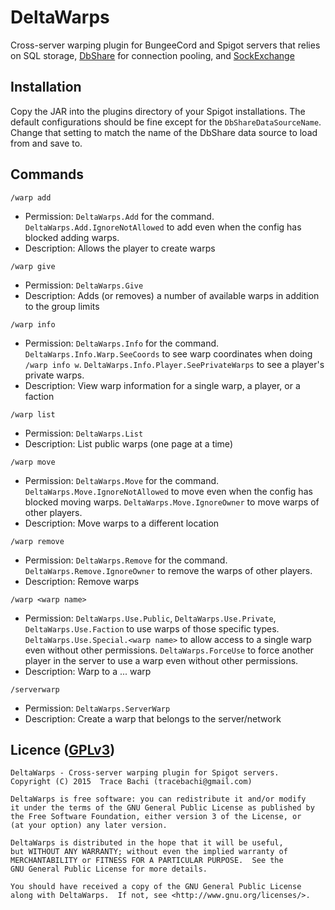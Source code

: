 # DeltaWarps
Cross-server warping plugin for BungeeCord and Spigot servers that relies on SQL storage, [DbShare](https://github.com/geeitszee/DbShare)
for connection pooling, and [SockExchange](https://github.com/geeitszee/SockExchange)

## Installation
Copy the JAR into the plugins directory of your Spigot installations. The default configurations 
should be fine except for the `DbShareDataSourceName`. Change that setting to match the name of 
the DbShare data source to load from and save to.

## Commands
`/warp add`
- Permission: `DeltaWarps.Add` for the command. `DeltaWarps.Add.IgnoreNotAllowed` to add even
when the config has blocked adding warps.
- Description: Allows the player to create warps

`/warp give`
- Permission: `DeltaWarps.Give`
- Description: Adds (or removes) a number of available warps in addition to the group limits

`/warp info`
- Permission: `DeltaWarps.Info` for the command. `DeltaWarps.Info.Warp.SeeCoords` to see warp
coordinates when doing `/warp info w`. `DeltaWarps.Info.Player.SeePrivateWarps` to see a player's
private warps.
- Description: View warp information for a single warp, a player, or a faction

`/warp list`
- Permission: `DeltaWarps.List`
- Description: List public warps (one page at a time)

`/warp move`
- Permission: `DeltaWarps.Move` for the command. `DeltaWarps.Move.IgnoreNotAllowed` to move even
when the config has blocked moving warps. `DeltaWarps.Move.IgnoreOwner` to move warps of other players.
- Description: Move warps to a different location 

`/warp remove`
- Permission: `DeltaWarps.Remove` for the command. `DeltaWarps.Remove.IgnoreOwner` to remove the warps
of other players.
- Description: Remove warps

`/warp <warp name>`
- Permission: `DeltaWarps.Use.Public`, `DeltaWarps.Use.Private`, `DeltaWarps.Use.Faction` to use warps
of those specific types. `DeltaWarps.Use.Special.<warp name>` to allow access to a single warp even
without other permissions. `DeltaWarps.ForceUse` to force another player in the server to use a warp
even without other permissions.
- Description: Warp to a ... warp

`/serverwarp`
- Permission: `DeltaWarps.ServerWarp`
- Description: Create a warp that belongs to the server/network

## Licence ([GPLv3](http://www.gnu.org/licenses/gpl-3.0.en.html))
```
DeltaWarps - Cross-server warping plugin for Spigot servers.
Copyright (C) 2015  Trace Bachi (tracebachi@gmail.com)

DeltaWarps is free software: you can redistribute it and/or modify
it under the terms of the GNU General Public License as published by
the Free Software Foundation, either version 3 of the License, or
(at your option) any later version.

DeltaWarps is distributed in the hope that it will be useful,
but WITHOUT ANY WARRANTY; without even the implied warranty of
MERCHANTABILITY or FITNESS FOR A PARTICULAR PURPOSE.  See the
GNU General Public License for more details.

You should have received a copy of the GNU General Public License
along with DeltaWarps.  If not, see <http://www.gnu.org/licenses/>.
```
